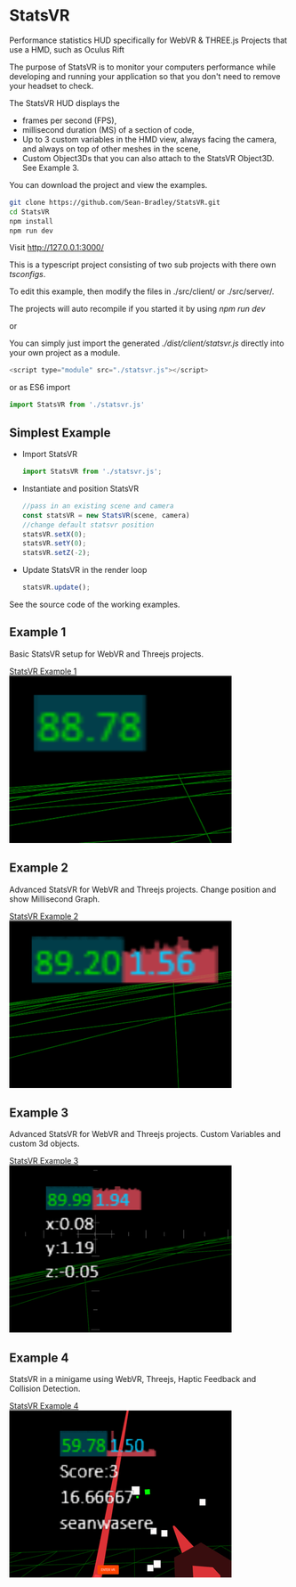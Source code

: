 # StatsVR
Performance statistics HUD specifically for WebVR &amp; THREE.js Projects that use a HMD, such as Oculus Rift

The purpose of StatsVR is to monitor your computers performance while developing and running your application so that you don't need to remove your headset to check.

The StatsVR HUD displays the 

* frames per second (FPS), 
* millisecond duration (MS) of a section of code,
* Up to 3 custom variables in the HMD view, always facing the camera, and always on top of other meshes in the scene,
* Custom Object3Ds that you can also attach to the StatsVR Object3D. See Example 3.

You can download the project and view the examples.

```bash
git clone https://github.com/Sean-Bradley/StatsVR.git
cd StatsVR
npm install
npm run dev
```

Visit http://127.0.0.1:3000/

This is a typescript project consisting of two sub projects with there own *tsconfigs*.

To edit this example, then modify the files in ./src/client/ or ./src/server/. 

The projects will auto recompile if you started it by using *npm run dev*

or

You can simply just import the generated *./dist/client/statsvr.js* directly into your own project as a module.

```javascript
<script type="module" src="./statsvr.js"></script>
```

or as ES6 import

```javascript
import StatsVR from './statsvr.js'
```

## Simplest Example

* Import StatsVR
	```javascript
	import StatsVR from './statsvr.js';
	```
* Instantiate and position StatsVR
	```javascript
	//pass in an existing scene and camera
	const statsVR = new StatsVR(scene, camera)
	//change default statsvr position
	statsVR.setX(0);
	statsVR.setY(0);
	statsVR.setZ(-2);
	```
* Update StatsVR in the render loop
	```javascript
	statsVR.update();
	```

See the source code of the working examples.

## Example 1

Basic StatsVR setup for WebVR and Threejs projects.

[StatsVR Example 1](https://sbcode.net/threejs/statsvr-1/)
[![StatsVR Example 1](./dist/client/img/demo1.gif)](https://sbcode.net/threejs/statsvr-1/)

## Example 2

Advanced StatsVR for WebVR and Threejs projects. Change position and show Millisecond Graph.

[StatsVR Example 2](https://sbcode.net/threejs/statsvr-2/)
[![StatsVR Example 2](./dist/client/img/demo2.gif)](https://sbcode.net/threejs/statsvr-2/)

## Example 3

Advanced StatsVR for WebVR and Threejs projects. Custom Variables and custom 3d objects.

[StatsVR Example 3](https://sbcode.net/threejs/statsvr-3/)
[![StatsVR Example 3](./dist/client/img/demo3.gif)](https://sbcode.net/threejs/statsvr-3/)

## Example 4

StatsVR in a minigame using WebVR, Threejs, Haptic Feedback and Collision Detection.

[StatsVR Example 4](https://sbcode.net/threejs/statsvr-4/)
[![StatsVR Example 4](./dist/client/img/demo4.gif)](https://sbcode.net/threejs/statsvr-4/)

<!-- ## Video Tutorial of using StatsVR
[![StatsVR Tutorial for WebVR and ThreeJS projects](https://img.youtube.com/vi/TZNZoaiTUwg/0.jpg)](https://www.youtube.com/watch?v=TZNZoaiTUwg) -->

<!-- ## StatsVR GitHub Repository
https://github.com/Sean-Bradley/StatsVR -->

<!-- ## StatsVR Examples,
https://sean-bradley.github.io/StatsVR/  -->
<!-- 
## Initial Setup
Download statsvr.js, save it, and include reference to script in your html head. eg

``<script type="text/javascript" src="statsvr.min.js"></script>`` -->

<!-- Create global variables
```javascript
var camera, scene, renderer;  // these are commonly used THREE.js variables and may already exist in your project
var statsVR; // create your global statsvr variable. I named mine statsVR

function init(){
	// existing THREE.js and webvr setup goes here
	// then after you've instantiated the THREE.js renderer, scene and camera objects,
	statsVR = new StatsVR(scene, camera);  // pass your scene and camera objects to the StatsVR constructor
}
init();
```

## Showing the Default FPS Counter and Graph
![Default FPS Counter and Graph](docs/img/statsVR_FPS.jpg)

To show the default StatsVR FPS counter and graph, add the line 
``statsVR.update();`` 
anywhere inside your THREE.js render or animation loop.

eg,
```javascript
function render() {
	// your existing animation magic

	statsVR.update();  // required anywhere within the loop

	renderer.render(scene, camera)
}
renderer.animate(render);
```

## Showing the FPS and also the optional MS Counters and Graphs
![FPS and Optional MS Counters and Graphs](docs/img/statsVR_FPS_MS.jpg)

To show the StatsVR FPS along with the optional MS counter and graph, also add the lines

```javascript
statsVR.msStart();
//code you want to monitor the MS duration of goes here
statsVR.msEnd();
``` 

anywhere inside your THREE.js render or animation loop.

eg,
```javascript
function render() {
	// your existing animation magic
	statsVR.msStart(); // starts the MS monitor timespan
	// specific code you want to monitor the MS duration of goes here
	statsVR.msEnd(); // ends the MS monitor timespan
	
	statsVR.update(); //required anywhere within the loop

	renderer.render(scene, camera)
}
renderer.animate(render);
```
or, if you want to check the MS duration of your entire render or animation loop, put the ``msStart()`` and ``msEnd()`` procedure calls at the beginning and end of your entire render loop.
eg,
```javascript
function render() {
	statsVR.msStart(); // starts the MS monitor timespan

	// your existing animation magic
	
	statsVR.update();  // required anywhere within the loop

	renderer.render(scene, camera)
	
	statsVR.msEnd(); // end the MS monitor timespan
}
renderer.animate(render);
```


### Also Show the optional custom fields along with the usual FPS and optional MS Counters and Graphs.
![FPS, MS and Custom fields](docs/img/statsVR_FPS_MS_3Customs.jpg)

You can also show up to 3 extra custom values in the display, such as values you may want to track during execution of your program.
eg, anywhere witihn your render loop,
```javascript
statsVR.setCustom1(myVar);
statsVR.setCustom2(anotherVar);
statsVR.setCustom3(optionalyAnyOtherVarYouWantToMonitor);
```


### Customising the StatsVR position inside the HMD view
The default panel is shown at offset
```javascript
X = 0,
Y = 1.5,
Z = -5 
```
from the camera position and rotation in the THREE.js worldspace.
You can modify those defaults if you want, eg, after you initialise the StatsVR object, you can change it's display coordinates.
```
statsVR.setX(1);
statsVR.setY(0);
statsVR.setZ(-10);
```


The benefit of using StatsVR is that you don't need to remove the HMD to view the FPS or any other custom variable you want to monitor.


### Set Visibility
```javascript
statsVR.setEnabled(true);  //visible, default
statsVR.setEnabled(false); //hidden
```
Note that the StatsVR is still in memory and may still be updated by your code. 
StatsVR was originally written as as a debug tool, so you will get slightly better performance by removing StatsVR once you are satisified with your performance of your code or when compiling your production build.


 -->
